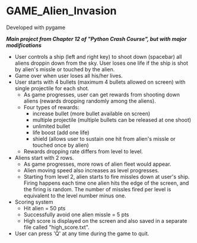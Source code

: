 # GAME_Alien_Invasion
Developed with pygame

__*Main project from Chapter 12 of "Python Crash Course", but with major modifications*__
* User controls a ship (left and right key) to shoot down (spacebar) all aliens droppin down from the sky. User loses one life if the ship is shot by alien's missle or touched by the alien.
* Game over when user loses all his/her lives.
* User starts with 4 bullets (maximum 4 bullets allowed on screen) with single projectile for each shot. 
  * As game progresses, user can get rewards from shooting down aliens (rewards dropping randomly among the aliens).
  * Four types of rewards: 
    * increase bullet (more bullet available on screen)
    * multiple projectile (multiple bullets can be released at one shoot)
    * unlimited bullet
    * life boost (add one life)
    * shield (allows user to sustain one hit from alien's missle or touched once by alien)
  * Rewards dropping rate differs from level to level.
* Aliens start with 2 rows.
  * As game progresses, more rows of alien fleet would appear.
  * Alien moving speed also increases as level progresses.
  * Starting from level 2, alien starts to fire missles down at user's ship. Firing happens each time one alien hits the edge of the screen, and the firing is random. The number of missles fired per level is equivalent to the level number minus one.
* Scoring system
  * Hit alien = 50 pts
  * Successfully avoid one alien missle = 5 pts
  * High score is displayed on the screen and also saved in a separate file called "high_score.txt".
* User can press 'Q' at any time during the game to quit.
